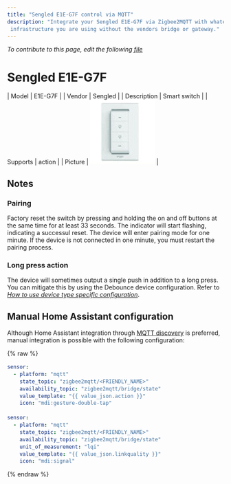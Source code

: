 ```yaml
---
title: "Sengled E1E-G7F control via MQTT"
description: "Integrate your Sengled E1E-G7F via Zigbee2MQTT with whatever smart home
 infrastructure you are using without the vendors bridge or gateway."
---
```


*To contribute to this page, edit the following
[file](https://github.com/Koenkk/zigbee2mqtt.io/blob/master/docs/devices/E1E-G7F.md)*

# Sengled E1E-G7F

| Model | E1E-G7F  |
| Vendor  | Sengled  |
| Description | Smart switch  |
| Supports | action |
| Picture | ![Sengled E1E-G7F](../images/devices/E1E-G7F.jpg) |

## Notes


### Pairing
Factory reset the switch by pressing and holding the on and off buttons at the same time for at least 33 seconds. The indicator will start flashing, indicating a successul reset. The device will enter pairing mode for one minute. If the device is not connected in one minute, you must restart the pairing process.


### Long press action
The device will sometimes output a single push in addition to a long press. You can mitigate this by using the Debounce device configuration. Refer to *[How to use device type specific configuration](../information/configuration.md)*.


## Manual Home Assistant configuration
Although Home Assistant integration through [MQTT discovery](../integration/home_assistant) is preferred,
manual integration is possible with the following configuration:


{% raw %}
```yaml
sensor:
  - platform: "mqtt"
    state_topic: "zigbee2mqtt/<FRIENDLY_NAME>"
    availability_topic: "zigbee2mqtt/bridge/state"
    value_template: "{{ value_json.action }}"
    icon: "mdi:gesture-double-tap"

sensor:
  - platform: "mqtt"
    state_topic: "zigbee2mqtt/<FRIENDLY_NAME>"
    availability_topic: "zigbee2mqtt/bridge/state"
    unit_of_measurement: "lqi"
    value_template: "{{ value_json.linkquality }}"
    icon: "mdi:signal"
```
{% endraw %}


